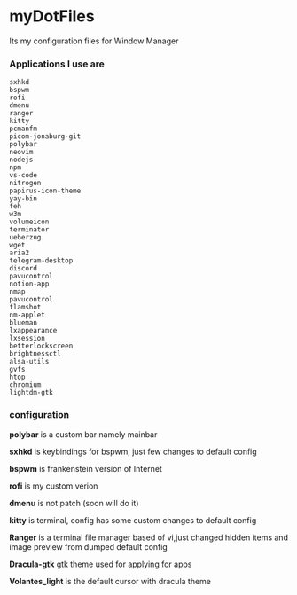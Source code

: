 # myDotFiles

Its my configuration files for Window Manager

### Applications I use are

```
sxhkd
bspwm
rofi
dmenu
ranger
kitty
pcmanfm
picom-jonaburg-git
polybar
neovim
nodejs
npm
vs-code
nitrogen
papirus-icon-theme
yay-bin
feh
w3m
volumeicon
terminator
ueberzug
wget
aria2
telegram-desktop
discord
pavucontrol
notion-app
nmap
pavucontrol
flamshot
nm-applet
blueman
lxappearance
lxsession
betterlockscreen
brightnessctl
alsa-utils
gvfs
htop
chromium
lightdm-gtk
```

### configuration

__polybar__ is a custom bar namely mainbar

__sxhkd__ is keybindings for bspwm, just few changes to default config

__bspwm__ is frankenstein version of Internet

__rofi__ is my custom verion

__dmenu__ is not patch (soon will do it)

__kitty__ is terminal, config has some custom changes to default config

__Ranger__ is a terminal file manager based of vi,just changed hidden items and image preview from dumped default config

__Dracula-gtk__ gtk theme used for applying for apps

__Volantes_light__ is the default cursor with dracula theme
